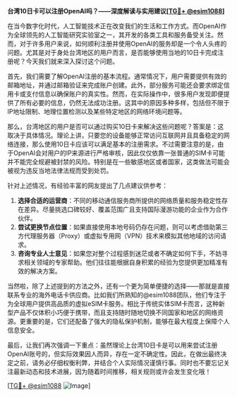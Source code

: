 **台湾10日卡可以注册OpenAI吗？——深度解读与实用建议[[TG💪+ @esim1088](https://t.me/s/esim1088)]**

在当今数字化时代，人工智能技术正在改变我们的生活和工作方式。而OpenAI作为全球领先的人工智能研究实验室之一，其开发的各类工具和服务备受关注。然而，对于许多用户来说，如何顺利注册并使用OpenAI的服务却是一个令人头疼的问题。尤其是对于身处台湾地区的用户而言，是否能够使用当地的10日卡完成注册呢？今天我们就来深入探讨这个问题。

首先，我们需要了解OpenAI注册的基本流程。通常情况下，用户需要提供有效的邮箱地址，并通过邮箱验证来完成账户创建。此外，部分服务可能还会要求绑定信用卡或支付信息以确保账户的真实性。然而，在实际操作中，很多用户发现即便提供了所有必要的信息，仍然无法成功注册。这其中的原因多种多样，包括但不限于IP地址限制、地理位置检测以及某些特定地区的网络环境问题等。

那么，台湾地区的用户是否可以通过购买10日卡来解决这些问题呢？答案是：这取决于具体情况。理论上讲，只要您的设备能够正常访问互联网并且具备稳定的网络连接，那么使用10日卡应该可以满足基本的注册需求。不过需要注意的是，由于OpenAI会对用户的IP来源进行严格审核，因此仅仅依靠一张普通的SIM卡可能并不能完全规避被封禁的风险。特别是在一些敏感地区或者国家，这类做法可能会被视为违反当地法律法规而受到处罚。

针对上述情况，有经验丰富的网友提出了几点建议供参考：
1. **选择合适的运营商**：不同的移动通信服务商所提供的网络质量和服务稳定性存在差异。尽量挑选口碑较好、覆盖范围广且支持国际漫游功能的企业作为合作伙伴。
2. **尝试更换节点位置**：如果直接使用本地号码仍存在问题，则可以考虑借助第三方代理服务器（Proxy）或虚拟专用网（VPN）技术来模拟其他地域的访问请求。
3. **咨询专业人士意见**：如果您对整个过程感到迷茫或者不确定如何下手，不妨寻求相关领域的专家帮助。他们往往能根据自身积累的经验为您提供更加精准有效的解决方案。

当然啦，除了上述提到的方法之外，还有一个更为简单便捷的选择——那就是直接联系专业的海外电话卡供应商。比如我们所熟知的@esim1088团队，他们专注于为全球用户提供高品质的虚拟eSIM卡服务。相比于传统实体SIM卡而言，这种新型产品不仅体积小巧便于携带，而且支持随时随地切换不同国家和地区的网络资源。更重要的是，它们还配备了强大的隐私保护机制，能够在最大程度上保障个人信息安全。

最后，让我们再次强调一下重点：虽然理论上台湾10日卡是可以用来尝试注册OpenAI账号的，但实际效果因人而异，存在一定不确定性。因此，在做出最终决定之前，请务必仔细权衡利弊，并结合个人实际情况谨慎行事。同时也不要忘记关注最新动态和技术进展，因为随着时间推移，相关规则或许会发生变化哦！

[[TG💪+ @esim1088](https://t.me/s/esim1088) ![Image](https://i.postimg.cc/4NQfJmqS/Snipaste-2025-05-13-00-14-12.png)]